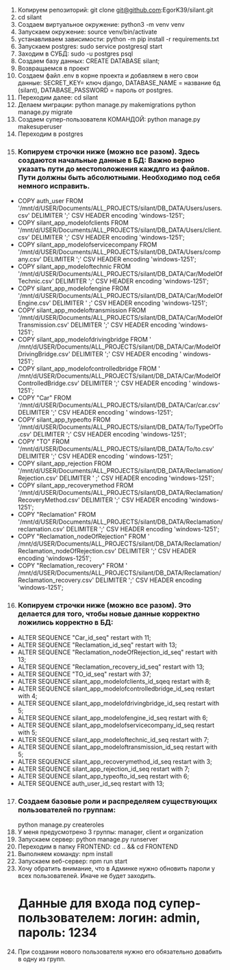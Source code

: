 1. Копируем репозиторий:
   git clone git@github.com:EgorK39/silant.git
2. cd silant
3. Создаем виртуальное окружение:
   python3 -m venv venv
4. Запускаем окружение:
   source venv/bin/activate
5. устанавливаем зависимости:
   python -m pip install -r requirements.txt
6. Запускаем postgres:
   sudo service postgresql start
7. Заходим в СУБД:
   sudo -u postgres psql
8. Создаем базу данных:
   CREATE DATABASE silant;
9. Возвращаемся в проект
10. Создаем файл .env в корне проекта и добавляем в него свои данные:
    SECRET_KEY= ключ django, DATABASE_NAME = название бд (silant), DATABASE_PASSWORD = пароль от postgres.
11. Переходим далее:
    cd silant
12. Делаем миграции:
    python manage.py makemigrations
    python manage.py migrate
13. Создаем супер-пользователя КОМАНДОЙ:
    python manage.py makesuperuser
14. Переходим в postgres
15. <h3>Копируем строчки ниже (можно все разом). Здесь создаются начальные данные в БД:
    Важно верно указать пути до местоположения каждлго из файлов. Пути должны быть абсолютными. Необходимо под себя
    немного
    исправить.</h3>

<ul>
<li>COPY auth_user FROM '/mnt/d/USER/Documents/ALL_PROJECTS/silant/DB_DATA/Users/users.csv' DELIMITER ';' CSV HEADER
encoding 'windows-1251';</li>
<li>COPY silant_app_modelofclients FROM '/mnt/d/USER/Documents/ALL_PROJECTS/silant/DB_DATA/Users/client.csv' DELIMITER ';'
CSV HEADER encoding 'windows-1251';</li>
<li>COPY silant_app_modelofservicecompany FROM '/mnt/d/USER/Documents/ALL_PROJECTS/silant/DB_DATA/Users/company.csv'
DELIMITER ';' CSV HEADER encoding 'windows-1251';</li>
<li>COPY silant_app_modeloftechnic FROM '/mnt/d/USER/Documents/ALL_PROJECTS/silant/DB_DATA/Car/ModelOfTechnic.csv'
DELIMITER ';' CSV HEADER encoding 'windows-1251';</li>
<li>COPY silant_app_modelofengine FROM '/mnt/d/USER/Documents/ALL_PROJECTS/silant/DB_DATA/Car/ModelOfEngine.csv' DELIMITER '
;' CSV HEADER encoding 'windows-1251';</li>
<li>COPY silant_app_modeloftransmission FROM '/mnt/d/USER/Documents/ALL_PROJECTS/silant/DB_DATA/Car/ModelOfTransmission.csv'
DELIMITER ';' CSV HEADER encoding 'windows-1251';</li>
<li>COPY silant_app_modelofdrivingbridge FROM '
/mnt/d/USER/Documents/ALL_PROJECTS/silant/DB_DATA/Car/ModelOfDrivingBridge.csv' DELIMITER ';' CSV HEADER encoding '
windows-1251';</li>
<li>COPY silant_app_modelofcontrolledbridge FROM '
/mnt/d/USER/Documents/ALL_PROJECTS/silant/DB_DATA/Car/ModelOfControlledBridge.csv' DELIMITER ';' CSV HEADER encoding '
windows-1251';</li>
<li>COPY "Car" FROM '/mnt/d/USER/Documents/ALL_PROJECTS/silant/DB_DATA/Car/car.csv' DELIMITER ';' CSV HEADER encoding '
windows-1251';</li>
<li>COPY silant_app_typeofto FROM '/mnt/d/USER/Documents/ALL_PROJECTS/silant/DB_DATA/To/TypeOfTo.csv' DELIMITER ';' CSV
HEADER encoding 'windows-1251';</li>
<li>COPY "TO" FROM '/mnt/d/USER/Documents/ALL_PROJECTS/silant/DB_DATA/To/to.csv' DELIMITER ';' CSV HEADER encoding '
windows-1251';</li>
<li>COPY silant_app_rejection FROM '/mnt/d/USER/Documents/ALL_PROJECTS/silant/DB_DATA/Reclamation/Rejection.csv' DELIMITER '
;' CSV HEADER encoding 'windows-1251';</li>
<li>COPY silant_app_recoverymethod FROM '/mnt/d/USER/Documents/ALL_PROJECTS/silant/DB_DATA/Reclamation/RecoveryMethod.csv'
DELIMITER ';' CSV HEADER encoding 'windows-1251';</li>
<li>COPY "Reclamation" FROM '/mnt/d/USER/Documents/ALL_PROJECTS/silant/DB_DATA/Reclamation/reclamation.csv' DELIMITER ';'
CSV HEADER encoding 'windows-1251';</li>
<li>COPY "Reclamation_nodeOfRejection" FROM '
/mnt/d/USER/Documents/ALL_PROJECTS/silant/DB_DATA/Reclamation/Reclamation_nodeOfRejection.csv' DELIMITER ';' CSV HEADER
encoding 'windows-1251';</li>
<li>COPY "Reclamation_recovery" FROM '
/mnt/d/USER/Documents/ALL_PROJECTS/silant/DB_DATA/Reclamation/Reclamation_recovery.csv' DELIMITER ';' CSV HEADER
encoding 'windows-1251';</li>
</ul>

16. <h3>Копируем строчки ниже (можно все разом). Это делается для того,
    чтобы новые данные корректно ложились корректно в БД:</h3>

<ul>
<li>ALTER SEQUENCE "Car_id_seq" restart with 11;</li>
<li>ALTER SEQUENCE "Reclamation_id_seq" restart with 13;</li>
<li>ALTER SEQUENCE "Reclamation_nodeOfRejection_id_seq" restart with 13;</li>
<li>ALTER SEQUENCE "Reclamation_recovery_id_seq" restart with 13;</li>
<li>ALTER SEQUENCE "TO_id_seq" restart with 37;</li>
<li>ALTER SEQUENCE silant_app_modelofclients_id_sqeq restart with 8;</li>
<li>ALTER SEQUENCE silant_app_modelofcontrolledbridge_id_seq restart with 4;</li>
<li>ALTER SEQUENCE silant_app_modelofdrivingbridge_id_seq restart with 5;</li>
<li>ALTER SEQUENCE silant_app_modelofengine_id_seq restart with 6;</li>
<li>ALTER SEQUENCE silant_app_modelofservicecompany_id_seq restart with 5;</li>
<li>ALTER SEQUENCE silant_app_modeloftechnic_id_seq restart with 7;</li>
<li>ALTER SEQUENCE silant_app_modeloftransmission_id_seq restart with 5;</li>
<li>ALTER SEQUENCE silant_app_recoverymethod_id_seq restart with 3;</li>
<li>ALTER SEQUENCE silant_app_rejection_id_seq restart with 7;</li>
<li>ALTER SEQUENCE silant_app_typeofto_id_seq restart with 6;</li>
<li>ALTER SEQUENCE auth_user_id_seq restart with 13;</li>
</ul>

17. <h3>Создаем базовые роли и распределяем существующих пользователей по группам:</h3>
    python manage.py createroles
17. У меня предусмотрено 3 группы: manager, client и organization
18. Запускаем сервер:
    python manage.py runserver
19. Переходим в папку FRONTEND:
    cd .. && cd FRONTEND
20. Выполняем команду:
    npm install
21. Запускаем веб-сервер:
    npm run start
22. Хочу обратить внимание, что в Админке нужно обновить пароли у всех пользователей. Иначе не будет заходить.
    <h1>Данные для входа под супер-пользователем: логин: admin, пароль: 1234</h1>
23. При создании нового пользователя нужно его обязательно довабить в одну из групп.

